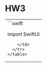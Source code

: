 <h1>HW3</h1>
<table>
  <tr>
    <td>
```swift
      
 import SwiftUI
```
    </td>
  </tr>
</table>
